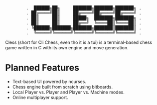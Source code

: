 <div align="center">
<pre>
.  ██████╗██╗     ███████╗███████╗███████╗ .
. ██╔════╝██║     ██╔════╝██╔════╝██╔════╝ .
. ██║     ██║     █████╗  ███████╗███████╗ .
. ██║     ██║     ██╔══╝  ╚════██║╚════██║ .
. ╚██████╗███████╗███████╗███████║███████║ .
.  ╚═════╝╚══════╝╚══════╝╚══════╝╚══════╝ .
</pre>
</div>

Cless (short for Cli Chess, even tho it is a tui) is a terminal-based chess game written in C with its own engine and move generation.

# Planned Features

- Text-based UI powered by ncurses.
- Chess engine built from scratch using bitboards.
- Local Player vs. Player and Player vs. Machine modes.
- Online multiplayer support.
